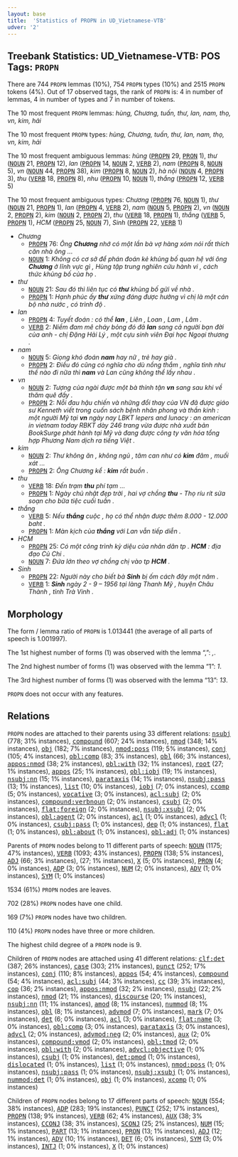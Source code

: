 ```yaml
---
layout: base
title:  'Statistics of PROPN in UD_Vietnamese-VTB'
udver: '2'
---
```


## Treebank Statistics: UD_Vietnamese-VTB: POS Tags: `PROPN`

There are 744 `PROPN` lemmas (10%), 754 `PROPN` types (10%) and 2515 `PROPN` tokens (4%).
Out of 17 observed tags, the rank of `PROPN` is: 4 in number of lemmas, 4 in number of types and 7 in number of tokens.

The 10 most frequent `PROPN` lemmas: <em>hùng, Chương, tuấn, thư, lan, nam, thọ, vn, kim, hải</em>

The 10 most frequent `PROPN` types:  <em>hùng, Chương, tuấn, thư, lan, nam, thọ, vn, kim, hải</em>

The 10 most frequent ambiguous lemmas: <em>hùng</em> (<tt><a href="vi_vtb-pos-PROPN.html">PROPN</a></tt> 29, <tt><a href="vi_vtb-pos-PRON.html">PRON</a></tt> 1), <em>thư</em> (<tt><a href="vi_vtb-pos-NOUN.html">NOUN</a></tt> 21, <tt><a href="vi_vtb-pos-PROPN.html">PROPN</a></tt> 12), <em>lan</em> (<tt><a href="vi_vtb-pos-PROPN.html">PROPN</a></tt> 14, <tt><a href="vi_vtb-pos-NOUN.html">NOUN</a></tt> 2, <tt><a href="vi_vtb-pos-VERB.html">VERB</a></tt> 2), <em>nam</em> (<tt><a href="vi_vtb-pos-PROPN.html">PROPN</a></tt> 8, <tt><a href="vi_vtb-pos-NOUN.html">NOUN</a></tt> 5), <em>vn</em> (<tt><a href="vi_vtb-pos-NOUN.html">NOUN</a></tt> 44, <tt><a href="vi_vtb-pos-PROPN.html">PROPN</a></tt> 38), <em>kim</em> (<tt><a href="vi_vtb-pos-PROPN.html">PROPN</a></tt> 8, <tt><a href="vi_vtb-pos-NOUN.html">NOUN</a></tt> 2), <em>hà nội</em> (<tt><a href="vi_vtb-pos-NOUN.html">NOUN</a></tt> 4, <tt><a href="vi_vtb-pos-PROPN.html">PROPN</a></tt> 3), <em>thu</em> (<tt><a href="vi_vtb-pos-VERB.html">VERB</a></tt> 18, <tt><a href="vi_vtb-pos-PROPN.html">PROPN</a></tt> 8), <em>nhu</em> (<tt><a href="vi_vtb-pos-PROPN.html">PROPN</a></tt> 10, <tt><a href="vi_vtb-pos-NOUN.html">NOUN</a></tt> 1), <em>thắng</em> (<tt><a href="vi_vtb-pos-PROPN.html">PROPN</a></tt> 12, <tt><a href="vi_vtb-pos-VERB.html">VERB</a></tt> 5)

The 10 most frequent ambiguous types:  <em>Chương</em> (<tt><a href="vi_vtb-pos-PROPN.html">PROPN</a></tt> 76, <tt><a href="vi_vtb-pos-NOUN.html">NOUN</a></tt> 1), <em>thư</em> (<tt><a href="vi_vtb-pos-NOUN.html">NOUN</a></tt> 21, <tt><a href="vi_vtb-pos-PROPN.html">PROPN</a></tt> 1), <em>lan</em> (<tt><a href="vi_vtb-pos-PROPN.html">PROPN</a></tt> 4, <tt><a href="vi_vtb-pos-VERB.html">VERB</a></tt> 2), <em>nam</em> (<tt><a href="vi_vtb-pos-NOUN.html">NOUN</a></tt> 5, <tt><a href="vi_vtb-pos-PROPN.html">PROPN</a></tt> 2), <em>vn</em> (<tt><a href="vi_vtb-pos-NOUN.html">NOUN</a></tt> 2, <tt><a href="vi_vtb-pos-PROPN.html">PROPN</a></tt> 2), <em>kim</em> (<tt><a href="vi_vtb-pos-NOUN.html">NOUN</a></tt> 2, <tt><a href="vi_vtb-pos-PROPN.html">PROPN</a></tt> 2), <em>thu</em> (<tt><a href="vi_vtb-pos-VERB.html">VERB</a></tt> 18, <tt><a href="vi_vtb-pos-PROPN.html">PROPN</a></tt> 1), <em>thắng</em> (<tt><a href="vi_vtb-pos-VERB.html">VERB</a></tt> 5, <tt><a href="vi_vtb-pos-PROPN.html">PROPN</a></tt> 1), <em>HCM</em> (<tt><a href="vi_vtb-pos-PROPN.html">PROPN</a></tt> 25, <tt><a href="vi_vtb-pos-NOUN.html">NOUN</a></tt> 7), <em>Sinh</em> (<tt><a href="vi_vtb-pos-PROPN.html">PROPN</a></tt> 22, <tt><a href="vi_vtb-pos-VERB.html">VERB</a></tt> 1)


* <em>Chương</em>
  * <tt><a href="vi_vtb-pos-PROPN.html">PROPN</a></tt> 76: <em>Ông <b>Chương</b> nhớ có một lần bà vợ hàng xóm nói rất thích căn nhà ông ...</em>
  * <tt><a href="vi_vtb-pos-NOUN.html">NOUN</a></tt> 1: <em>Không có cơ sở để phán đoán kẻ khủng bố quan hệ với ông <b>Chương</b> ở lĩnh vực gì , Hùng tập trung nghiên cứu hành vi , cách thức khủng bố của họ .</em>
* <em>thư</em>
  * <tt><a href="vi_vtb-pos-NOUN.html">NOUN</a></tt> 21: <em>Sau đó thì liên tục có <b>thư</b> khủng bố gửi về nhà .</em>
  * <tt><a href="vi_vtb-pos-PROPN.html">PROPN</a></tt> 1: <em>Hạnh phúc ấy <b>thư</b> xứng đáng được hưởng vì chị là một cán bộ nhà nước , có trình độ .</em>
* <em>lan</em>
  * <tt><a href="vi_vtb-pos-PROPN.html">PROPN</a></tt> 4: <em>Tuyết đoán : có thể <b>lan</b> , Liên , Loan , Lam , Lâm .</em>
  * <tt><a href="vi_vtb-pos-VERB.html">VERB</a></tt> 2: <em>Niềm đam mê cháy bỏng đó đã <b>lan</b> sang cả người bạn đời của anh - chị Ðặng Hải Lý , một cựu sinh viên Đại học Ngoại thương .</em>
* <em>nam</em>
  * <tt><a href="vi_vtb-pos-NOUN.html">NOUN</a></tt> 5: <em>Giọng khó đoán <b>nam</b> hay nữ , trẻ hay già .</em>
  * <tt><a href="vi_vtb-pos-PROPN.html">PROPN</a></tt> 2: <em>Điều đó cũng có nghĩa cho dù nồng thắm , nghĩa tình như thế nào đi nữa thì <b>nam</b> và Lan cũng không thể lấy nhau .</em>
* <em>vn</em>
  * <tt><a href="vi_vtb-pos-NOUN.html">NOUN</a></tt> 2: <em>Tượng của ngài được một bà thỉnh tận <b>vn</b> sang sau khi về thăm quê đấy .</em>
  * <tt><a href="vi_vtb-pos-PROPN.html">PROPN</a></tt> 2: <em>Nỗi đau hậu chiến và những đổi thay của VN đã được giáo sư Kenneth viết trong cuốn sách bệnh nhân phong và thần kinh : một người Mỹ tại <b>vn</b> ngày nay LBKT lepers and lunacy : an american in vietnam today RBKT dày 246 trang vừa được nhà xuất bản BookSurge phát hành tại Mỹ và đang được công ty văn hóa tổng hợp Phương Nam dịch ra tiếng Việt .</em>
* <em>kim</em>
  * <tt><a href="vi_vtb-pos-NOUN.html">NOUN</a></tt> 2: <em>Thư không ăn , không ngủ , tâm can như có <b>kim</b> đâm , muối xát ...</em>
  * <tt><a href="vi_vtb-pos-PROPN.html">PROPN</a></tt> 2: <em>Ông Chương kể : <b>kim</b> rất buồn .</em>
* <em>thu</em>
  * <tt><a href="vi_vtb-pos-VERB.html">VERB</a></tt> 18: <em>Đến trạm <b>thu</b> phí tạm ...</em>
  * <tt><a href="vi_vtb-pos-PROPN.html">PROPN</a></tt> 1: <em>Ngày chủ nhật đẹp trời , hai vợ chồng <b>thu</b> - Thọ ríu rít sửa soạn cho bữa tiệc cuối tuần .</em>
* <em>thắng</em>
  * <tt><a href="vi_vtb-pos-VERB.html">VERB</a></tt> 5: <em>Nếu <b>thắng</b> cuộc , họ có thể nhận được thêm 8.000 - 12.000 baht .</em>
  * <tt><a href="vi_vtb-pos-PROPN.html">PROPN</a></tt> 1: <em>Màn kịch của <b>thắng</b> với Lan vẫn tiếp diễn .</em>
* <em>HCM</em>
  * <tt><a href="vi_vtb-pos-PROPN.html">PROPN</a></tt> 25: <em>Có một công trình kỳ diệu của nhân dân tp . <b>HCM</b> : địa đạo Củ Chi .</em>
  * <tt><a href="vi_vtb-pos-NOUN.html">NOUN</a></tt> 7: <em>Đứa lớn theo vợ chồng chị vào tp <b>HCM</b> .</em>
* <em>Sinh</em>
  * <tt><a href="vi_vtb-pos-PROPN.html">PROPN</a></tt> 22: <em>Người này cho biết bà <b>Sinh</b> bị ốm cách đây một năm .</em>
  * <tt><a href="vi_vtb-pos-VERB.html">VERB</a></tt> 1: <em><b>Sinh</b> ngày 2 - 9 – 1956 tại làng Thanh Mỹ , huyện Châu Thành , tỉnh Trà Vinh .</em>

## Morphology

The form / lemma ratio of `PROPN` is 1.013441 (the average of all parts of speech is 1.001997).

The 1st highest number of forms (1) was observed with the lemma “,”: <em>,</em>.

The 2nd highest number of forms (1) was observed with the lemma “1”: <em>1</em>.

The 3rd highest number of forms (1) was observed with the lemma “13”: <em>13</em>.

`PROPN` does not occur with any features.


## Relations

`PROPN` nodes are attached to their parents using 33 different relations: <tt><a href="vi_vtb-dep-nsubj.html">nsubj</a></tt> (778; 31% instances), <tt><a href="vi_vtb-dep-compound.html">compound</a></tt> (607; 24% instances), <tt><a href="vi_vtb-dep-nmod.html">nmod</a></tt> (348; 14% instances), <tt><a href="vi_vtb-dep-obj.html">obj</a></tt> (182; 7% instances), <tt><a href="vi_vtb-dep-nmod-poss.html">nmod:poss</a></tt> (119; 5% instances), <tt><a href="vi_vtb-dep-conj.html">conj</a></tt> (105; 4% instances), <tt><a href="vi_vtb-dep-obl-comp.html">obl:comp</a></tt> (83; 3% instances), <tt><a href="vi_vtb-dep-obl.html">obl</a></tt> (66; 3% instances), <tt><a href="vi_vtb-dep-appos-nmod.html">appos:nmod</a></tt> (38; 2% instances), <tt><a href="vi_vtb-dep-obl-with.html">obl:with</a></tt> (32; 1% instances), <tt><a href="vi_vtb-dep-root.html">root</a></tt> (27; 1% instances), <tt><a href="vi_vtb-dep-appos.html">appos</a></tt> (25; 1% instances), <tt><a href="vi_vtb-dep-obl-iobj.html">obl:iobj</a></tt> (19; 1% instances), <tt><a href="vi_vtb-dep-nsubj-nn.html">nsubj:nn</a></tt> (15; 1% instances), <tt><a href="vi_vtb-dep-parataxis.html">parataxis</a></tt> (14; 1% instances), <tt><a href="vi_vtb-dep-nsubj-pass.html">nsubj:pass</a></tt> (13; 1% instances), <tt><a href="vi_vtb-dep-list.html">list</a></tt> (10; 0% instances), <tt><a href="vi_vtb-dep-iobj.html">iobj</a></tt> (7; 0% instances), <tt><a href="vi_vtb-dep-ccomp.html">ccomp</a></tt> (5; 0% instances), <tt><a href="vi_vtb-dep-vocative.html">vocative</a></tt> (3; 0% instances), <tt><a href="vi_vtb-dep-acl-subj.html">acl:subj</a></tt> (2; 0% instances), <tt><a href="vi_vtb-dep-compound-verbnoun.html">compound:verbnoun</a></tt> (2; 0% instances), <tt><a href="vi_vtb-dep-csubj.html">csubj</a></tt> (2; 0% instances), <tt><a href="vi_vtb-dep-flat-foreign.html">flat:foreign</a></tt> (2; 0% instances), <tt><a href="vi_vtb-dep-nsubj-xsubj.html">nsubj:xsubj</a></tt> (2; 0% instances), <tt><a href="vi_vtb-dep-obl-agent.html">obl:agent</a></tt> (2; 0% instances), <tt><a href="vi_vtb-dep-acl.html">acl</a></tt> (1; 0% instances), <tt><a href="vi_vtb-dep-advcl.html">advcl</a></tt> (1; 0% instances), <tt><a href="vi_vtb-dep-csubj-pass.html">csubj:pass</a></tt> (1; 0% instances), <tt><a href="vi_vtb-dep-dep.html">dep</a></tt> (1; 0% instances), <tt><a href="vi_vtb-dep-flat.html">flat</a></tt> (1; 0% instances), <tt><a href="vi_vtb-dep-obl-about.html">obl:about</a></tt> (1; 0% instances), <tt><a href="vi_vtb-dep-obl-adj.html">obl:adj</a></tt> (1; 0% instances)

Parents of `PROPN` nodes belong to 11 different parts of speech: <tt><a href="vi_vtb-pos-NOUN.html">NOUN</a></tt> (1175; 47% instances), <tt><a href="vi_vtb-pos-VERB.html">VERB</a></tt> (1093; 43% instances), <tt><a href="vi_vtb-pos-PROPN.html">PROPN</a></tt> (138; 5% instances), <tt><a href="vi_vtb-pos-ADJ.html">ADJ</a></tt> (66; 3% instances),  (27; 1% instances), <tt><a href="vi_vtb-pos-X.html">X</a></tt> (5; 0% instances), <tt><a href="vi_vtb-pos-PRON.html">PRON</a></tt> (4; 0% instances), <tt><a href="vi_vtb-pos-ADP.html">ADP</a></tt> (3; 0% instances), <tt><a href="vi_vtb-pos-NUM.html">NUM</a></tt> (2; 0% instances), <tt><a href="vi_vtb-pos-ADV.html">ADV</a></tt> (1; 0% instances), <tt><a href="vi_vtb-pos-SYM.html">SYM</a></tt> (1; 0% instances)

1534 (61%) `PROPN` nodes are leaves.

702 (28%) `PROPN` nodes have one child.

169 (7%) `PROPN` nodes have two children.

110 (4%) `PROPN` nodes have three or more children.

The highest child degree of a `PROPN` node is 9.

Children of `PROPN` nodes are attached using 41 different relations: <tt><a href="vi_vtb-dep-clf-det.html">clf:det</a></tt> (387; 26% instances), <tt><a href="vi_vtb-dep-case.html">case</a></tt> (303; 21% instances), <tt><a href="vi_vtb-dep-punct.html">punct</a></tt> (252; 17% instances), <tt><a href="vi_vtb-dep-conj.html">conj</a></tt> (110; 8% instances), <tt><a href="vi_vtb-dep-appos.html">appos</a></tt> (54; 4% instances), <tt><a href="vi_vtb-dep-compound.html">compound</a></tt> (54; 4% instances), <tt><a href="vi_vtb-dep-acl-subj.html">acl:subj</a></tt> (44; 3% instances), <tt><a href="vi_vtb-dep-cc.html">cc</a></tt> (39; 3% instances), <tt><a href="vi_vtb-dep-cop.html">cop</a></tt> (36; 2% instances), <tt><a href="vi_vtb-dep-appos-nmod.html">appos:nmod</a></tt> (32; 2% instances), <tt><a href="vi_vtb-dep-nsubj.html">nsubj</a></tt> (22; 2% instances), <tt><a href="vi_vtb-dep-nmod.html">nmod</a></tt> (21; 1% instances), <tt><a href="vi_vtb-dep-discourse.html">discourse</a></tt> (20; 1% instances), <tt><a href="vi_vtb-dep-nsubj-nn.html">nsubj:nn</a></tt> (11; 1% instances), <tt><a href="vi_vtb-dep-amod.html">amod</a></tt> (8; 1% instances), <tt><a href="vi_vtb-dep-nummod.html">nummod</a></tt> (8; 1% instances), <tt><a href="vi_vtb-dep-obl.html">obl</a></tt> (8; 1% instances), <tt><a href="vi_vtb-dep-advmod.html">advmod</a></tt> (7; 0% instances), <tt><a href="vi_vtb-dep-mark.html">mark</a></tt> (7; 0% instances), <tt><a href="vi_vtb-dep-det.html">det</a></tt> (6; 0% instances), <tt><a href="vi_vtb-dep-acl.html">acl</a></tt> (3; 0% instances), <tt><a href="vi_vtb-dep-flat-name.html">flat:name</a></tt> (3; 0% instances), <tt><a href="vi_vtb-dep-obl-comp.html">obl:comp</a></tt> (3; 0% instances), <tt><a href="vi_vtb-dep-parataxis.html">parataxis</a></tt> (3; 0% instances), <tt><a href="vi_vtb-dep-advcl.html">advcl</a></tt> (2; 0% instances), <tt><a href="vi_vtb-dep-advmod-neg.html">advmod:neg</a></tt> (2; 0% instances), <tt><a href="vi_vtb-dep-aux.html">aux</a></tt> (2; 0% instances), <tt><a href="vi_vtb-dep-compound-vmod.html">compound:vmod</a></tt> (2; 0% instances), <tt><a href="vi_vtb-dep-obl-tmod.html">obl:tmod</a></tt> (2; 0% instances), <tt><a href="vi_vtb-dep-obl-with.html">obl:with</a></tt> (2; 0% instances), <tt><a href="vi_vtb-dep-advcl-objective.html">advcl:objective</a></tt> (1; 0% instances), <tt><a href="vi_vtb-dep-csubj.html">csubj</a></tt> (1; 0% instances), <tt><a href="vi_vtb-dep-det-pmod.html">det:pmod</a></tt> (1; 0% instances), <tt><a href="vi_vtb-dep-dislocated.html">dislocated</a></tt> (1; 0% instances), <tt><a href="vi_vtb-dep-list.html">list</a></tt> (1; 0% instances), <tt><a href="vi_vtb-dep-nmod-poss.html">nmod:poss</a></tt> (1; 0% instances), <tt><a href="vi_vtb-dep-nsubj-pass.html">nsubj:pass</a></tt> (1; 0% instances), <tt><a href="vi_vtb-dep-nsubj-xsubj.html">nsubj:xsubj</a></tt> (1; 0% instances), <tt><a href="vi_vtb-dep-nummod-det.html">nummod:det</a></tt> (1; 0% instances), <tt><a href="vi_vtb-dep-obj.html">obj</a></tt> (1; 0% instances), <tt><a href="vi_vtb-dep-xcomp.html">xcomp</a></tt> (1; 0% instances)

Children of `PROPN` nodes belong to 17 different parts of speech: <tt><a href="vi_vtb-pos-NOUN.html">NOUN</a></tt> (554; 38% instances), <tt><a href="vi_vtb-pos-ADP.html">ADP</a></tt> (283; 19% instances), <tt><a href="vi_vtb-pos-PUNCT.html">PUNCT</a></tt> (252; 17% instances), <tt><a href="vi_vtb-pos-PROPN.html">PROPN</a></tt> (138; 9% instances), <tt><a href="vi_vtb-pos-VERB.html">VERB</a></tt> (62; 4% instances), <tt><a href="vi_vtb-pos-AUX.html">AUX</a></tt> (38; 3% instances), <tt><a href="vi_vtb-pos-CCONJ.html">CCONJ</a></tt> (38; 3% instances), <tt><a href="vi_vtb-pos-SCONJ.html">SCONJ</a></tt> (25; 2% instances), <tt><a href="vi_vtb-pos-NUM.html">NUM</a></tt> (15; 1% instances), <tt><a href="vi_vtb-pos-PART.html">PART</a></tt> (13; 1% instances), <tt><a href="vi_vtb-pos-PRON.html">PRON</a></tt> (13; 1% instances), <tt><a href="vi_vtb-pos-ADJ.html">ADJ</a></tt> (12; 1% instances), <tt><a href="vi_vtb-pos-ADV.html">ADV</a></tt> (10; 1% instances), <tt><a href="vi_vtb-pos-DET.html">DET</a></tt> (6; 0% instances), <tt><a href="vi_vtb-pos-SYM.html">SYM</a></tt> (3; 0% instances), <tt><a href="vi_vtb-pos-INTJ.html">INTJ</a></tt> (1; 0% instances), <tt><a href="vi_vtb-pos-X.html">X</a></tt> (1; 0% instances)

